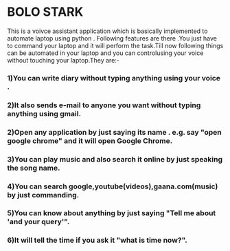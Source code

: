 # BOLO STARK
 This is a voivce assistant application which is basically implemented to automate laptop using python .
 Following features are there .You just have to command your laptop and it will perform the task.Till 
 now following things can be automated  in your laptop and you can controlusing your voice without 
 touching your laptop.They are:-
 
### 1)You can write diary without typing anything using your voice .
 
### 2)It also sends e-mail to anyone you want without typing anything using gmail.
 
### 2)Open any application by just saying its name . e.g. say "open google chrome" and it will open Google Chrome.
 
### 3)You can play music and also search it online by just speaking the song name.
 
### 4)You can search google,youtube(videos),gaana.com(music) by just commanding.
 
### 5)You can know about anything by just saying "Tell me about 'and your query'".
 
### 6)It will tell the time if you ask it "what is time now?".
  
